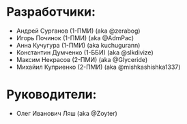 # Разработчики:

- Андрей Сурганов (1-ПМИ) (aka @zerabog)
- Игорь Починок (1-ПМИ) (aka @AdmPac)
- Анна Кучугура (1-ПМИ) (aka kuchugurann)
- Константин Думченко (1-ББИ) (aka @slkdivize)
- Максим Некрасов (2-ПМИ) (aka @Glyceride)
- Михайил Куприенко (2-ПМИ) (aka @mishkashishka1337)

# Руководители:

- Олег Иванович Ляш (aka @Zoyter)
